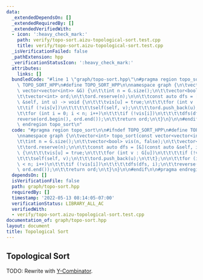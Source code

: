 ```yaml
---
data:
  _extendedDependsOn: []
  _extendedRequiredBy: []
  _extendedVerifiedWith:
  - icon: ':heavy_check_mark:'
    path: verify/topo-sort.aizu-topological-sort.test.cpp
    title: verify/topo-sort.aizu-topological-sort.test.cpp
  _isVerificationFailed: false
  _pathExtension: hpp
  _verificationStatusIcon: ':heavy_check_mark:'
  attributes:
    links: []
  bundledCode: "#line 1 \"graph/topo-sort.hpp\"\n#pragma region topo_sort\n\n#ifndef\
    \ TOPO_SORT_HPP\n#define TOPO_SORT_HPP\n\nnamespace graph {\n\tvector<int> topo_sort(const\
    \ vector<vector<int>> &G) {\n\t\tint n = G.size();\n\t\tvector<bool> vis(n, false);\n\
    \t\tvector<int> ord;\n\t\tord.reserve(n);\n\n\t\tconst auto dfs = [&](const auto\
    \ &self, int u) -> void {\n\t\t\tvis[u] = true;\n\t\t\tfor (int v : G[u])\n\t\t\
    \t\tif (!vis[v])\n\t\t\t\t\tself(self, v);\n\t\t\tord.push_back(u);\n\t\t};\n\n\
    \t\tfor (int i = 0; i < n; i++)\n\t\t\tif (!vis[i])\n\t\t\t\tdfs(dfs, i);\n\t\t\
    reverse(ord.begin(), ord.end());\n\t\treturn ord;\n\t}\n}\n\n#endif\n\n#pragma\
    \ endregion topo_sort\n"
  code: "#pragma region topo_sort\n\n#ifndef TOPO_SORT_HPP\n#define TOPO_SORT_HPP\n\
    \nnamespace graph {\n\tvector<int> topo_sort(const vector<vector<int>> &G) {\n\
    \t\tint n = G.size();\n\t\tvector<bool> vis(n, false);\n\t\tvector<int> ord;\n\
    \t\tord.reserve(n);\n\n\t\tconst auto dfs = [&](const auto &self, int u) -> void\
    \ {\n\t\t\tvis[u] = true;\n\t\t\tfor (int v : G[u])\n\t\t\t\tif (!vis[v])\n\t\t\
    \t\t\tself(self, v);\n\t\t\tord.push_back(u);\n\t\t};\n\n\t\tfor (int i = 0; i\
    \ < n; i++)\n\t\t\tif (!vis[i])\n\t\t\t\tdfs(dfs, i);\n\t\treverse(ord.begin(),\
    \ ord.end());\n\t\treturn ord;\n\t}\n}\n\n#endif\n\n#pragma endregion topo_sort"
  dependsOn: []
  isVerificationFile: false
  path: graph/topo-sort.hpp
  requiredBy: []
  timestamp: '2022-05-13 08:14:05-07:00'
  verificationStatus: LIBRARY_ALL_AC
  verifiedWith:
  - verify/topo-sort.aizu-topological-sort.test.cpp
documentation_of: graph/topo-sort.hpp
layout: document
title: Topological Sort
---
```


## Topological Sort

TODO: Rewrite with [Y-Combinator](https://dutinmeow.github.io/library/utility/y-combinator.hpp). 